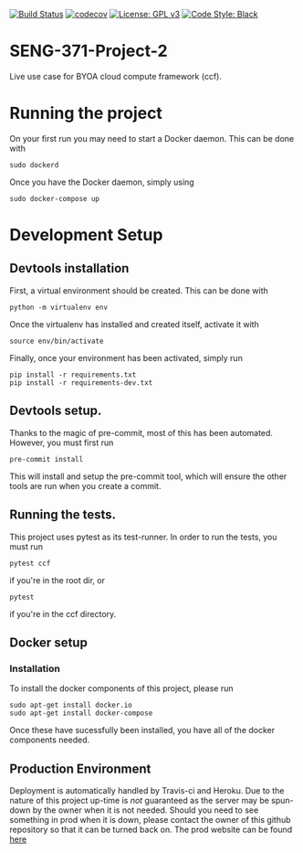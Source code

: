 [![Build Status](https://travis-ci.org/Ross-Alexandra/SENG-371-Project-2.svg?branch=master)](https://travis-ci.org/Ross-Alexandra/SENG-371-Project-2)
[![codecov](https://codecov.io/gh/Ross-Alexandra/SENG-371-Project-2/branch/master/graph/badge.svg)](https://codecov.io/gh/Ross-Alexandra/SENG-371-Project-2)
[![License: GPL v3](https://img.shields.io/badge/License-GPLv3-blue.svg)](https://www.gnu.org/licenses/gpl-3.0)
[![Code Style: Black](https://img.shields.io/badge/code%20style-black-000000.svg)](https://github.com/ambv/black)



# SENG-371-Project-2
Live use case for BYOA cloud compute framework (ccf).

# Running the project
On your first run you may need to start a Docker daemon. This
can be done with
``` commandline
sudo dockerd
```

Once you have the Docker daemon, simply using
``` commandline
sudo docker-compose up
```

# Development Setup

## Devtools installation
First, a virtual environment should be created.
This can be done with
``` commandline
python -m virtualenv env
```

Once the virtualenv has installed and created itself,
activate it with

``` commandline
source env/bin/activate
```

Finally, once your environment has been activated,
simply run
```
pip install -r requirements.txt
pip install -r requirements-dev.txt
```

## Devtools setup.
Thanks to the magic of pre-commit, most of this
has been automated. However, you must first run
``` commandline
pre-commit install
```

This will install and setup the pre-commit tool,
which will ensure the other tools are run when
you create a commit.

## Running the tests.
This project uses pytest as its test-runner. In order to run the tests,
you must run
``` commandline
pytest ccf
```
if you're in the root dir, or
``` commandline
pytest
```
if you're in the ccf directory.

## Docker setup
### Installation
To install the docker components of this project,
please run
``` commandline
sudo apt-get install docker.io
sudo apt-get install docker-compose
```

Once these have sucessfully been installed, you
have all of the docker components needed.

## Production Environment
Deployment is automatically handled by Travis-ci and Heroku. Due to the nature of this project up-time is *not* guaranteed as the server may be spun-down by the owner when it is not needed.
Should you need to see something in prod when it is down, please contact the owner of this github repository so that it can be turned back on. 
The prod website can be found [here](https://seng371p2.herokuapp.com)
